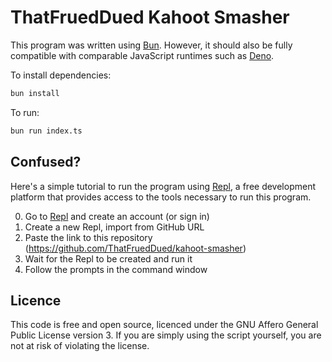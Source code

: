 # ThatFruedDued Kahoot Smasher

This program was written using [Bun](https://bun.sh). However, it should also be fully compatible with comparable JavaScript runtimes such as [Deno](https://deno.land).

To install dependencies:

```bash
bun install
```

To run:

```bash
bun run index.ts
```

## Confused?

Here's a simple tutorial to run the program using [Repl](https://repl.it), a free development platform that provides access to the tools necessary to run this program.

0. Go to [Repl](https://repl.it) and create an account (or sign in)
0. Create a new Repl, import from GitHub URL
0. Paste the link to this repository (https://github.com/ThatFruedDued/kahoot-smasher)
0. Wait for the Repl to be created and run it
0. Follow the prompts in the command window

## Licence

This code is free and open source, licenced under the GNU Affero General Public License version 3. If you are simply using the script yourself, you are not at risk of violating the license.